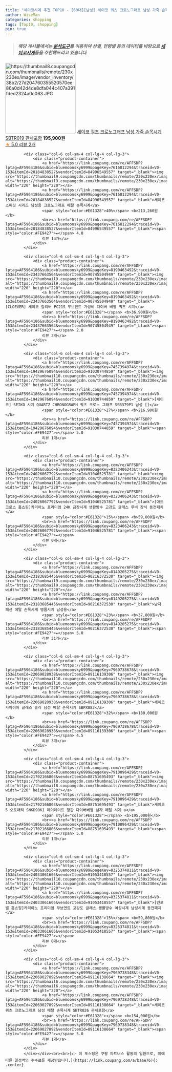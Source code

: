 ```yaml
---
title: "세이코시계 추천 TOP10 - [60대][남성] 세이코 쿼츠 크로노그래프 남성 가죽 손목시계 SBTR019 관세포함"
author: WiseMan
categories: shopping
tags: [Top10, shopping]
pin: true
---
```


> ##### 해당 게시물에서는 [**분석도구**](https://itemscout.io/)를 이용하여 **성별**, **연령별** 등의 데이터를 바탕으로 [**세이코시계**](https://link.coupang.com/a/baae76)들을 추천해드리고 있습니다.
<div class="container"><div class="row">
            <div class="col-6 col-sm-4 col-lg-4 col-lg-3">
                <div class="product-container">
                    <a href="https://link.coupang.com/re/AFFSDP?lptag=AF5964186&subid=bluemoonsky6999&pageKey=7969738885&traceid=V0-153&itemId=22069029753&vendorItemId=89116140618" target="_blank"><img src="https://thumbnail8.coupangcdn.com/thumbnails/remote/230x230ex/image/vendor_inventory/38b2/27d204760355520570ee86a0d42d4de8dfa044c407a391fded2324a0c063.JPG" alt="https://thumbnail8.coupangcdn.com/thumbnails/remote/230x230ex/image/vendor_inventory/38b2/27d204760355520570ee86a0d42d4de8dfa044c407a391fded2324a0c063.JPG" width="220" height="220"></a>
                    <a href="https://link.coupang.com/re/AFFSDP?lptag=AF5964186&subid=bluemoonsky6999&pageKey=7969738885&traceid=V0-153&itemId=22069029753&vendorItemId=89116140618" target="_blank">세이코 쿼츠 크로노그래프 남성 가죽 손목시계 SBTR019 관세포함</a>
                    <span style="color:#E61328"></span> <b>195,900원</b>
                    <br><a href="https://link.coupang.com/re/AFFSDP?lptag=AF5964186&subid=bluemoonsky6999&pageKey=7969738885&traceid=V0-153&itemId=22069029753&vendorItemId=89116140618" target="_blank"><span style="color:#FE9427">★</span> 5.0
                    리뷰 2개</a>
                </div>
            </div>
            
            <div class="col-6 col-sm-4 col-lg-4 col-lg-3">
                <div class="product-container">
                    <a href="https://link.coupang.com/re/AFFSDP?lptag=AF5964186&subid=bluemoonsky6999&pageKey=7616812294&traceid=V0-153&itemId=20184838527&vendorItemId=84996549557" target="_blank"><img src="https://thumbnail9.coupangcdn.com/thumbnails/remote/230x230ex/image/vendor_inventory/1c44/1230a1baf85cc7e98810c4953ee3d2be44bf238c340ece2690980f195702.jpg" alt="https://thumbnail9.coupangcdn.com/thumbnails/remote/230x230ex/image/vendor_inventory/1c44/1230a1baf85cc7e98810c4953ee3d2be44bf238c340ece2690980f195702.jpg" width="220" height="220"></a>
                    <a href="https://link.coupang.com/re/AFFSDP?lptag=AF5964186&subid=bluemoonsky6999&pageKey=7616812294&traceid=V0-153&itemId=20184838527&vendorItemId=84996549557" target="_blank">세이코 스피릿 시리즈 남성용 크로노그래프 메탈 손목시계</a>
                    <span style="color:#E61328">40%</span> <b>213,260원</b>
                    <br><a href="https://link.coupang.com/re/AFFSDP?lptag=AF5964186&subid=bluemoonsky6999&pageKey=7616812294&traceid=V0-153&itemId=20184838527&vendorItemId=84996549557" target="_blank"><span style="color:#FE9427">★</span> 4.0
                    리뷰 14개</a>
                </div>
            </div>
            
            <div class="col-6 col-sm-4 col-lg-4 col-lg-3">
                <div class="product-container">
                    <a href="https://link.coupang.com/re/AFFSDP?lptag=AF5964186&subid=bluemoonsky6999&pageKey=8190463492&traceid=V0-153&itemId=23437663564&vendorItemId=90745504949" target="_blank"><img src="https://thumbnail9.coupangcdn.com/thumbnails/remote/230x230ex/image/vendor_inventory/0293/2cf139ab94a4c64708fc128bf727b1f27fb668d7cc791d4456ad8dbc1346.jpeg" alt="https://thumbnail9.coupangcdn.com/thumbnails/remote/230x230ex/image/vendor_inventory/0293/2cf139ab94a4c64708fc128bf727b1f27fb668d7cc791d4456ad8dbc1346.jpeg" width="220" height="220"></a>
                    <a href="https://link.coupang.com/re/AFFSDP?lptag=AF5964186&subid=bluemoonsky6999&pageKey=8190463492&traceid=V0-153&itemId=23437663564&vendorItemId=90745504949" target="_blank">[CLOEVER] 세이코 칼리버 PC21S 무브먼트 가성비 다이버 베젤 쿼즈 시계</a>
                    <span style="color:#E61328"></span> <b>36,900원</b>
                    <br><a href="https://link.coupang.com/re/AFFSDP?lptag=AF5964186&subid=bluemoonsky6999&pageKey=8190463492&traceid=V0-153&itemId=23437663564&vendorItemId=90745504949" target="_blank"><span style="color:#FE9427">★</span> 2.0
                    리뷰 3개</a>
                </div>
            </div>
            
            <div class="col-6 col-sm-4 col-lg-4 col-lg-3">
                <div class="product-container">
                    <a href="https://link.coupang.com/re/AFFSDP?lptag=AF5964186&subid=bluemoonsky6999&pageKey=7457394974&traceid=V0-153&itemId=19429676094&vendorItemId=91030744859" target="_blank"><img src="https://thumbnail10.coupangcdn.com/thumbnails/remote/230x230ex/image/vendor_inventory/80ed/203a838aa634ce8812e2adbe5bb047233869ad2b1d1926fd73875eed1739.jpg" alt="https://thumbnail10.coupangcdn.com/thumbnails/remote/230x230ex/image/vendor_inventory/80ed/203a838aa634ce8812e2adbe5bb047233869ad2b1d1926fd73875eed1739.jpg" width="220" height="220"></a>
                    <a href="https://link.coupang.com/re/AFFSDP?lptag=AF5964186&subid=bluemoonsky6999&pageKey=7457394974&traceid=V0-153&itemId=19429676094&vendorItemId=91030744859" target="_blank">[세이코] SEIKO 시계 QUARTZ CHRONOGRAPH 쿼츠 크로노 그래프 SSB379P1 남성 []</a>
                    <span style="color:#E61328">27%</span> <b>216,900원</b>
                    <br><a href="https://link.coupang.com/re/AFFSDP?lptag=AF5964186&subid=bluemoonsky6999&pageKey=7457394974&traceid=V0-153&itemId=19429676094&vendorItemId=91030744859" target="_blank"><span style="color:#FE9427">★</span> 5.0
                    리뷰 1개</a>
                </div>
            </div>
            
            <div class="col-6 col-sm-4 col-lg-4 col-lg-3">
                <div class="product-container">
                    <a href="https://link.coupang.com/re/AFFSDP?lptag=AF5964186&subid=bluemoonsky6999&pageKey=8323406243&traceid=V0-153&itemId=24026067792&vendorItemId=91046525781" target="_blank"><img src="https://thumbnail10.coupangcdn.com/thumbnails/remote/230x230ex/image/vendor_inventory/df47/1fbc2db6a60ee77ce08caa543460af76bf4eeb6f70da8ae88af13cb01ec1.png" alt="https://thumbnail10.coupangcdn.com/thumbnails/remote/230x230ex/image/vendor_inventory/df47/1fbc2db6a60ee77ce08caa543460af76bf4eeb6f70da8ae88af13cb01ec1.png" width="220" height="220"></a>
                    <a href="https://link.coupang.com/re/AFFSDP?lptag=AF5964186&subid=bluemoonsky6999&pageKey=8323406243&traceid=V0-153&itemId=24026067792&vendorItemId=91046525781" target="_blank">[애드크로스 홈쇼핑]카리아노 프리미엄 24K 금장시계 생활방수 고강도 글래스 루비 장식 동전패치</a>
                    <span style="color:#E61328">15%</span> <b>59,800원</b>
                    <br><a href="https://link.coupang.com/re/AFFSDP?lptag=AF5964186&subid=bluemoonsky6999&pageKey=8323406243&traceid=V0-153&itemId=24026067792&vendorItemId=91046525781" target="_blank"><span style="color:#FE9427">★</span> 
                    리뷰 0개</a>
                </div>
            </div>
            
            <div class="col-6 col-sm-4 col-lg-4 col-lg-3">
                <div class="product-container">
                    <a href="https://link.coupang.com/re/AFFSDP?lptag=AF5964186&subid=bluemoonsky6999&pageKey=8149205275&traceid=V0-153&itemId=23183685445&vendorItemId=90216372530" target="_blank"><img src="https://thumbnail9.coupangcdn.com/thumbnails/remote/230x230ex/image/vendor_inventory/c79b/571302c773d82cfb1e1144124b68286953e2384a4df09527fda88bd90384.jpg" alt="https://thumbnail9.coupangcdn.com/thumbnails/remote/230x230ex/image/vendor_inventory/c79b/571302c773d82cfb1e1144124b68286953e2384a4df09527fda88bd90384.jpg" width="220" height="220"></a>
                    <a href="https://link.coupang.com/re/AFFSDP?lptag=AF5964186&subid=bluemoonsky6999&pageKey=8149205275&traceid=V0-153&itemId=23183685445&vendorItemId=90216372530" target="_blank">남자 패션 메탈 손목시계 명품시계 남성용</a>
                    <span style="color:#E61328">23%</span> <b>37,800원</b>
                    <br><a href="https://link.coupang.com/re/AFFSDP?lptag=AF5964186&subid=bluemoonsky6999&pageKey=8149205275&traceid=V0-153&itemId=23183685445&vendorItemId=90216372530" target="_blank"><span style="color:#FE9427">★</span> 5.0
                    리뷰 31개</a>
                </div>
            </div>
            
            <div class="col-6 col-sm-4 col-lg-4 col-lg-3">
                <div class="product-container">
                    <a href="https://link.coupang.com/re/AFFSDP?lptag=AF5964186&subid=bluemoonsky6999&pageKey=7969738678&traceid=V0-153&itemId=22069028938&vendorItemId=89116139306" target="_blank"><img src="https://thumbnail10.coupangcdn.com/thumbnails/remote/230x230ex/image/vendor_inventory/a7ec/6a068b54c79da633457943dfa6f3d2e7b36fe7aa50750a852efd9d2a06c3.JPG" alt="https://thumbnail10.coupangcdn.com/thumbnails/remote/230x230ex/image/vendor_inventory/a7ec/6a068b54c79da633457943dfa6f3d2e7b36fe7aa50750a852efd9d2a06c3.JPG" width="220" height="220"></a>
                    <a href="https://link.coupang.com/re/AFFSDP?lptag=AF5964186&subid=bluemoonsky6999&pageKey=7969738678&traceid=V0-153&itemId=22069028938&vendorItemId=89116139306" target="_blank">세이코 사파이어 글래스 솔라 남성 메탈 손목시계 SBPX083</a>
                    <span style="color:#E61328">32%</span> <b>180,000원</b>
                    <br><a href="https://link.coupang.com/re/AFFSDP?lptag=AF5964186&subid=bluemoonsky6999&pageKey=7969738678&traceid=V0-153&itemId=22069028938&vendorItemId=89116139306" target="_blank"><span style="color:#FE9427">★</span> 4.5
                    리뷰 3개</a>
                </div>
            </div>
            
            <div class="col-6 col-sm-4 col-lg-4 col-lg-3">
                <div class="product-container">
                    <a href="https://link.coupang.com/re/AFFSDP?lptag=AF5964186&subid=bluemoonsky6999&pageKey=7910096429&traceid=V0-153&itemId=21702166803&vendorItemId=88751695493" target="_blank"><img src="https://thumbnail8.coupangcdn.com/thumbnails/remote/230x230ex/image/vendor_inventory/26c4/ea80833e3c75da07cd179222e07094c8adb2110ebfbbe186e814cc41c00c.jpg" alt="https://thumbnail8.coupangcdn.com/thumbnails/remote/230x230ex/image/vendor_inventory/26c4/ea80833e3c75da07cd179222e07094c8adb2110ebfbbe186e814cc41c00c.jpg" width="220" height="220"></a>
                    <a href="https://link.coupang.com/re/AFFSDP?lptag=AF5964186&subid=bluemoonsky6999&pageKey=7910096429&traceid=V0-153&itemId=21702166803&vendorItemId=88751695493" target="_blank">세이코5 오토매틱 SNKD99K1 데이데이트 청판 다이버베젤 남자 메탈 시계 a</a>
                    <span style="color:#E61328"></span> <b>195,000원</b>
                    <br><a href="https://link.coupang.com/re/AFFSDP?lptag=AF5964186&subid=bluemoonsky6999&pageKey=7910096429&traceid=V0-153&itemId=21702166803&vendorItemId=88751695493" target="_blank"><span style="color:#FE9427">★</span> 5.0
                    리뷰 1개</a>
                </div>
            </div>
            
            <div class="col-6 col-sm-4 col-lg-4 col-lg-3">
                <div class="product-container">
                    <a href="https://link.coupang.com/re/AFFSDP?lptag=AF5964186&subid=bluemoonsky6999&pageKey=8325374811&traceid=V0-153&itemId=24033061605&vendorItemId=91053418557" target="_blank"><img src="https://thumbnail10.coupangcdn.com/thumbnails/remote/230x230ex/image/vendor_inventory/8dd5/245e5c1224a90021242859dbf41b98bf34dbc3efa681578d434f027b7276.png" alt="https://thumbnail10.coupangcdn.com/thumbnails/remote/230x230ex/image/vendor_inventory/8dd5/245e5c1224a90021242859dbf41b98bf34dbc3efa681578d434f027b7276.png" width="220" height="220"></a>
                    <a href="https://link.coupang.com/re/AFFSDP?lptag=AF5964186&subid=bluemoonsky6999&pageKey=8325374811&traceid=V0-153&itemId=24033061605&vendorItemId=91053418557" target="_blank">[인포벨 홈쇼핑]카리아노 프리미엄 무브먼트 고강도 글래스 생활방수 여성시계 남성시계 동전패치</a>
                    <span style="color:#E61328">15%</span> <b>59,800원</b>
                    <br><a href="https://link.coupang.com/re/AFFSDP?lptag=AF5964186&subid=bluemoonsky6999&pageKey=8325374811&traceid=V0-153&itemId=24033061605&vendorItemId=91053418557" target="_blank"><span style="color:#FE9427">★</span> 
                    리뷰 0개</a>
                </div>
            </div>
            
            <div class="col-6 col-sm-4 col-lg-4 col-lg-3">
                <div class="product-container">
                    <a href="https://link.coupang.com/re/AFFSDP?lptag=AF5964186&subid=bluemoonsky6999&pageKey=7969738348&traceid=V0-153&itemId=22069027892&vendorItemId=89116138664" target="_blank"><img src="https://thumbnail6.coupangcdn.com/thumbnails/remote/230x230ex/image/vendor_inventory/6132/135fb66adf6ba3667938f7442ac1f626bb43152f89f139e73a13ee8b588b.JPG" alt="https://thumbnail6.coupangcdn.com/thumbnails/remote/230x230ex/image/vendor_inventory/6132/135fb66adf6ba3667938f7442ac1f626bb43152f89f139e73a13ee8b588b.JPG" width="220" height="220"></a>
                    <a href="https://link.coupang.com/re/AFFSDP?lptag=AF5964186&subid=bluemoonsky6999&pageKey=7969738348&traceid=V0-153&itemId=22069027892&vendorItemId=89116138664" target="_blank">세이코 쿼츠 크로노그래프 남성 메탈 손목시계 SBTR026 관세포함</a>
                    <span style="color:#E61328"></span> <b>154,000원</b>
                    <br><a href="https://link.coupang.com/re/AFFSDP?lptag=AF5964186&subid=bluemoonsky6999&pageKey=7969738348&traceid=V0-153&itemId=22069027892&vendorItemId=89116138664" target="_blank"><span style="color:#FE9427">★</span> 5.0
                    리뷰 1개</a>
                </div>
            </div>
            </div></div><br><br>[👉 이 포스팅은 쿠팡 파트너스 활동의 일환으로, 이에 따른 일정액의 수수료를 제공받습니다.](https://link.coupang.com/a/baae76){: .center}